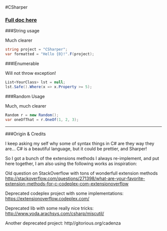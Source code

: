 #CSharper

### [Full doc here](https://github.com/eklam/CSharper/wiki)

###String usage

Much clearer

```csharp
string project = "CSharper";
var formatted = "Hello {0}!".F(project);
```

###IEnumerable

Will not throw exception!

```csharp
List<YourClass> lst = null;
lst.Safe().Where(x => x.Property >= 5);
```

###Random Usage

Much, much clearer

```csharp
Random r = new Random();
var oneOfThat = r.OneOf(1, 2, 3);
```

---

###Origin & Credits

I keep asking my self why some of syntax things in C# are they way they are... C# is a beautiful language, but it could be prettier, and Sharper!

So I got a bunch of the extensions methods I always re-implement, and put here together, I am also using the following works as inspiration:

Old question on StackOverflow with tons of wonderfull extension methods
http://stackoverflow.com/questions/271398/what-are-your-favorite-extension-methods-for-c-codeplex-com-extensionoverflow

Deprecated codeplex project with some implementations:
https://extensionoverflow.codeplex.com/

Deprecated lib with some really nice tricks:
http://www.yoda.arachsys.com/csharp/miscutil/

Another deprecated project:
http//gitorious.org/cadenza